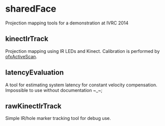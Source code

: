 sharedFace
==========

Projection mapping tools for a demonstration at IVRC 2014


kinectIrTrack
--------

Projection mapping using IR LEDs and Kinect. Calibration is performed by [ofxActiveScan]( https://github.com/micuat/ofxActiveScan ).


latencyEvaluation
--------

A tool for estimating system latency for constant velocity compensation. Impossible to use without documentation ~_~;


rawKinectIrTrack
--------

Simple IR/hole marker tracking tool for debug use.
